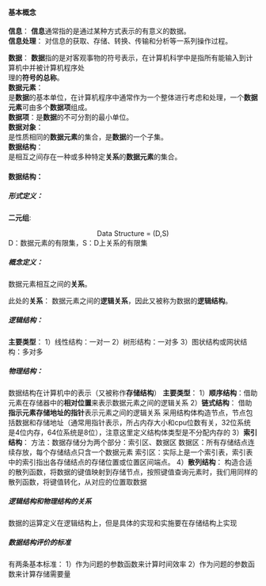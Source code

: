 #### 基本概念

**信息**：
**信息**通常指的是通过某种方式表示的有意义的数据。  
**信息处理**：
对信息的获取、存储、转换、传输和分析等一系列操作过程。 

**数据**：
**数据**指的是对客观事物的符号表示，在计算机科学中是指所有能输入到计算机中并被计算机程序处  
理的**符号的总称**。  
**数据元素**：  
是**数据**的基本单位，在计算机程序中通常作为一个整体进行考虑和处理，一个**数据元素**可由多个**数据项**组成。  
**数据项**：是**数据**的不可分割的最小单位。  
**数据对象**：  
是性质相同的**数据元素**的集合，是**数据**的一个子集。  
**数据结构**：  
是相互之间存在一种或多种特定**关系**的**数据元素**的集合。

#### 数据结构：
##### 形式定义：  
  **二元组**:
<center>Data Structure = (D,S)  </center>
D：数据元素的有限集，S：D上关系的有限集

##### 概念定义：  
数据元素相互之间的**关系**。

此处的**关系**：
数据元素之间的**逻辑关系**，因此又被称为数据的**逻辑结构**。

##### 逻辑结构：
**主要类型**：
1）线性结构：一对一
2）树形结构：一对多
3）图状结构或网状结构：多对多


##### 物理结构：
数据结构在计算机中的表示（又被称作**存储结构**）
**主要类型**：
1）**顺序结构**：借助元素在存储器中的**相对位置**来表示数据元素之间的逻辑关系
2）**链式结构**：
借助**指示元素存储地址的指针**表示元素之间的逻辑关系
采用结构体构造节点，节点包括数据和存储地址（通常用指针表示，所占内存大小和cpu位数有关，32位系统是4位内存，64位系统是8位），注意这里定义结构体类型是不分配内存的
3）**索引结构**：
方法：数据存储分为两个部分：索引区、数据区
数据区：所有存储结点连续存放，每个存储结点只含一个数据元素
索引区：实际上是一个索引表，索引表中的索引指出各存储结点的存储位置或位置区间端点。
4）**散列结构**：
构造合适的散列函数，将数据的键值映射到存储节点，按照键值查询元素时，我们用同样的散列函数，将键值转化，从对应的位置取数据

##### 逻辑结构和物理结构的关系
数据的运算定义在逻辑结构上，但是具体的实现和实施要在存储结构上实现

##### 数据结构评价的标准
有两条基本标准：
1）作为问题的参数函数来计算时间效率
2）作为问题的参数函数来计算存储需要量























